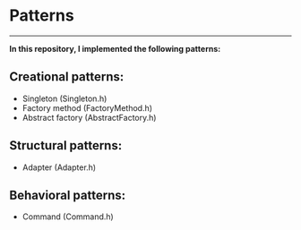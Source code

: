 # Patterns
---
**In this repository, I implemented the following patterns:**
## Creational patterns:
* Singleton (Singleton.h)
* Factory method (FactoryMethod.h)
* Abstract factory (AbstractFactory.h)

## Structural patterns:
* Adapter (Adapter.h)

## Behavioral patterns:
* Command (Command.h)
